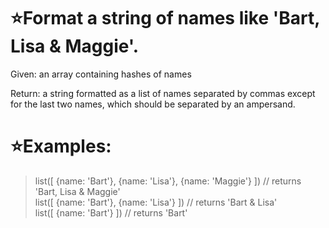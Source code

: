 # :star:Format a string of names like 'Bart, Lisa & Maggie'.

Given: an array containing hashes of names
   
Return: a string formatted as a list of names separated by commas except for the last two names, which should be separated by an ampersand.
# :star:Examples:


>list([ {name: 'Bart'}, {name: 'Lisa'}, {name: 'Maggie'} ])
    // returns 'Bart, Lisa & Maggie'<br>
>list([ {name: 'Bart'}, {name: 'Lisa'} ])
    // returns 'Bart & Lisa'<br>
> list([ {name: 'Bart'} ])
    // returns 'Bart'


